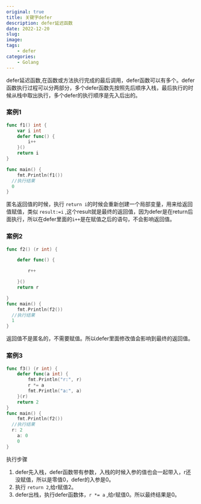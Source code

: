 ```yaml
---
original: true
title: 关键字defer
description: defer延迟函数
date: 2022-12-20
slug: 
image: 
tags:
    - defer
categories:
    - Golang
---
```


defer延迟函数,在函数或方法执行完成的最后调用，defer函数可以有多个。defer函数执行过程可以分两部分，多个defer函数先按照先后顺序入栈，最后执行的时候从栈中取出执行，多个defer的执行顺序是先入后出的。

### 案例1

```go
func f1() int {
	var i int
	defer func() {
		i++
	}()
	return i
}

func main() {
	fmt.Println(f1())
  //执行结果
  0
}

```

匿名返回值的时候，执行 `return i`的时候会重新创建一个局部变量，用来给返回值赋值，类似 `result:=i` ,这个result就是最终的返回值，因为defer是在return后面执行，所以在defer里面的`i++`是在赋值之后的语句，不会影响返回值。

### 案例2

```go
func f2() (r int) {

	defer func() {

		r++

	}()
	return r

}
func main() {
	fmt.Println(f2())
  //执行结果
  1
}

```

返回值不是匿名的，不需要赋值。所以defer里面修改值会影响到最终的返回值。

### 案例3

```go
func f3() (r int) {
	defer func(a int) {
		fmt.Println("r:", r)
		r *= a
		fmt.Println("a:", a)
	}(r)
	return 2
}
func main() {
	fmt.Println(f2())
  //执行结果
  r: 2
	a: 0
	0
}
```

执行步骤

1. defer先入栈，defer函数带有参数，入栈的时候入参的值也会一起带入，r还没赋值，所以是零值0，defer的入参是0。
2. 执行 `return 2`,给r赋值2。
3. defer出栈，执行defer函数体，`r *= a` ,给r赋值0。所以最终结果是0。

